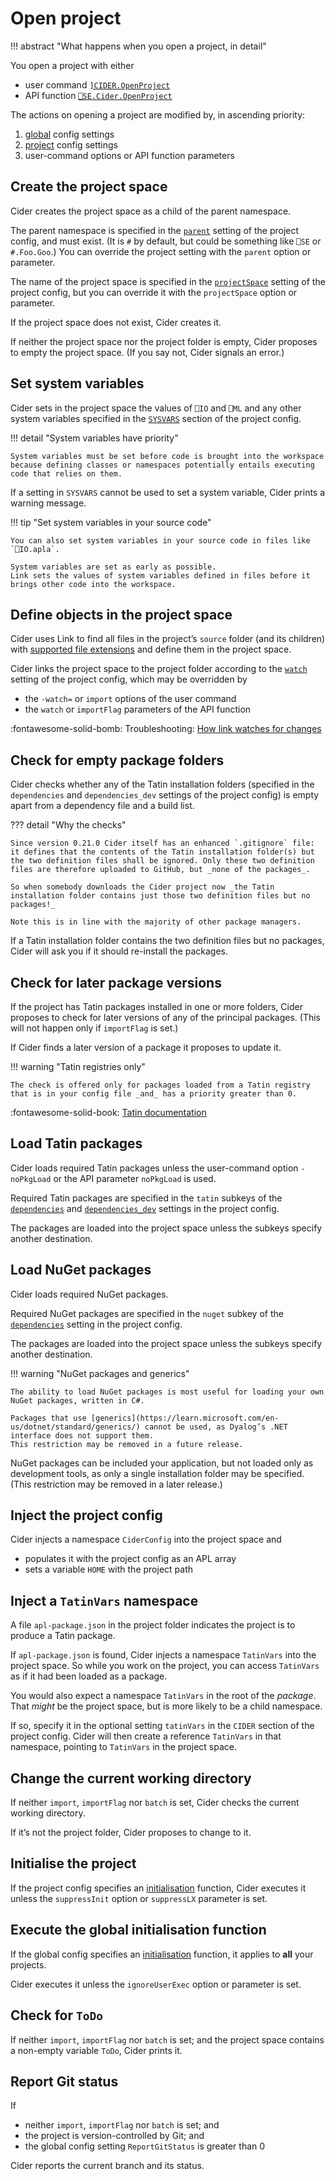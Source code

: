 # Open project

!!! abstract "What happens when you open a project, in detail"

You open a project with either

-   user command [`]CIDER.OpenProject`](user-commands.md#open-project)
-   API function [`⎕SE.Cider.OpenProject`](api.md#open-project) 

The actions on opening a project are modified by, in ascending priority:

1. [global](configuration.md#global-configuration) config settings
1. [project](configuration.md#project-configuration) config settings
1. user-command options or API function parameters


## Create the project space

Cider creates the project space as a child of the parent namespace.

The parent namespace is specified in the [`parent`](configuration.md#parent) setting of the project config, and must exist. (It is `#` by default, but could be something like `⎕SE` or `#.Foo.Goo`.) 
You can override the project setting with the `parent` option or parameter.

The name of the project space is specified in the [`projectSpace`](configuration.md#projectspace) setting of the project config, but you can override it with the `projectSpace` option or parameter.

If the project space does not exist, Cider creates it.

If neither the project space nor the project folder is empty, Cider proposes to empty the project space.
(If you say not, Cider signals an error.)


## Set system variables

Cider sets in the project space the values of `⎕IO` and `⎕ML` and any other system variables specified in the [`SYSVARS`](configuration.md#sysvars) section of the project config.

!!! detail "System variables have priority"

	System variables must be set before code is brought into the workspace because defining classes or namespaces potentially entails executing code that relies on them.

If a setting in `SYSVARS` cannot be used to set a system variable, Cider prints a warning message.

!!! tip "Set system variables in your source code"

	You can also set system variables in your source code in files like `⎕IO.apla`.

	System variables are set as early as possible.
	Link sets the values of system variables defined in files before it brings other code into the workspace.


## Define objects in the project space

Cider uses Link to find all files in the project’s `source` folder (and its children) with [supported file extensions](FIXME) and define them in the project space.

Cider links the project space to the project folder according to the [`watch`](configuration.md#watch) setting of the project config, which may be overridden by 

-   the `-watch=` or `import` options of the user command
-   the `watch` or `importFlag` parameters of the API function

:fontawesome-solid-bomb:
Troubleshooting: [How link watches for changes](troubleshooting.md#how-link-watches-for-changes)


## Check for empty package folders

Cider checks whether any of the Tatin installation folders (specified in the `dependencies` and `dependencies_dev` settings of the project config) is empty apart from a dependency file and a build list.

??? detail "Why the checks"

	Since version 0.21.0 Cider itself has an enhanced `.gitignore` file: it defines that the contents of the Tatin installation folder(s) but the two definition files shall be ignored. Only these two definition files are therefore uploaded to GitHub, but _none of the packages_.

	So when somebody downloads the Cider project now _the Tatin installation folder contains just those two definition files but no packages!_

	Note this is in line with the majority of other package managers.

If a Tatin installation folder contains the two definition files but no packages, Cider will ask you if it should re-install the packages.


## Check for later package versions

If the project has Tatin packages installed in one or more folders, Cider proposes to check for later versions of any of the principal packages. (This will not happen only if `importFlag` is set.)

If Cider finds a later version of a package it proposes to update it.

!!! warning "Tatin registries only"

	The check is offered only for packages loaded from a Tatin registry that is in your config file _and_ has a priority greater than 0. 

:fontawesome-solid-book:
[Tatin documentation](https://tatin.dev/v1/documentation)


## Load Tatin packages

Cider loads required Tatin packages unless the user-command option `-noPkgLoad` or the API parameter `noPkgLoad` is used.

Required Tatin packages are specified in the `tatin` subkeys of the [`dependencies`](configuration.md#dependencies) and [`dependencies_dev`](configuration.md#dependencies-dev) settings in the project config.

The packages are loaded into the project space unless the subkeys specify another destination.


## Load NuGet packages

Cider loads required NuGet packages.

Required NuGet packages are specified in the `nuget` subkey of the [`dependencies`](configuration.md#dependencies) setting in the project config.

The packages are loaded into the project space unless the subkeys specify another destination.

!!! warning "NuGet packages and generics"

	The ability to load NuGet packages is most useful for loading your own NuGet packages, written in C#.

	Packages that use [generics](https://learn.microsoft.com/en-us/dotnet/standard/generics/) cannot be used, as Dyalog’s .NET interface does not support them.
	This restriction may be removed in a future release.

NuGet packages can be included your application, but not loaded only as development tools, as only a single installation folder may be specified. 
(This restriction may be removed in a later release.)


## Inject the project config

Cider injects a namespace `CiderConfig` into the project space and

-   populates it with the project config as an APL array
-   sets a variable `HOME` with the project path


## Inject a `TatinVars` namespace

A file `apl-package.json` in the project folder indicates the project is to produce a Tatin package.

If `apl-package.json` is found, Cider injects a namespace `TatinVars` into the project space.
So while you work on the project, you can access `TatinVars` as if it had been loaded as a package.

You would also expect a namespace `TatinVars` in the root of the _package_. That _might_ be the project space, but is more likely to be a child namespace.

If so, specify it in the optional setting `tatinVars` in the `CIDER` section of the project config.
Cider will then create a reference `TatinVars` in that namespace, pointing to `TatinVars` in the project space.


## Change the current working directory

If neither `import`, `importFlag` nor `batch` is set, Cider checks the current working directory. 

If it’s not the project folder, Cider proposes to change to it.


## Initialise the project

If the project config specifies an [initialisation](configuration.md#init) function, Cider executes it unless the `suppressInit` option or `suppressLX` parameter is set.
<!-- FIXME Do the option and parameter names really differ like this? -->


## Execute the global initialisation function

If the global config specifies an [initialisation](configuration.md#executeafterprojectopen) function, it applies to __all__ your projects.

Cider executes it unless the `ignoreUserExec` option or parameter is set.


## Check for `ToDo`

If neither `import`, `importFlag` nor `batch` is set; and the project space contains a non-empty variable `ToDo`, Cider prints it.


## Report Git status

If 

-   neither `import`, `importFlag` nor `batch` is set; and
-   the project is version-controlled by Git; and
-   the global config setting `ReportGitStatus` is greater than 0

Cider reports the current branch and its status.

